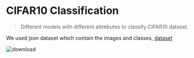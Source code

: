 # CIFAR10 Classification
> Different models with different attrebutes to classify CIFAR10 dataset.

We used json dataset which contain the images and classes, [dataset](https://drive.google.com/file/d/1y18RDRDy3rTxrJaaGcmQ33FjMBqAEJ9L/view?usp=share_link)

![download](https://user-images.githubusercontent.com/49807500/212692921-97d89bdd-ce36-47d4-8de1-70b679d837ad.png)
